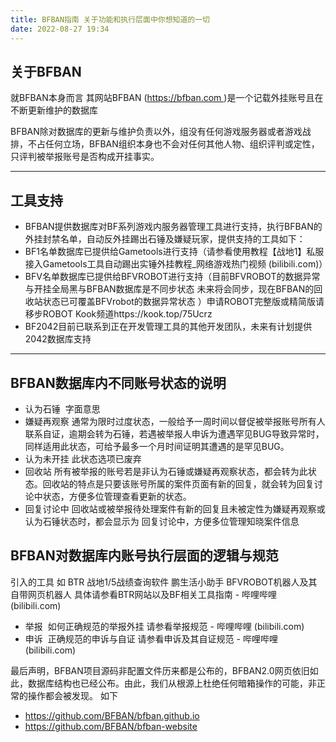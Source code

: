 ```yaml
---
title: BFBAN指南 关于功能和执行层面中你想知道的一切
date: 2022-08-27 19:34
---
```

<!-- truncate -->

## 关于BFBAN

就BFBAN本身而言 其网站BFBAN (https://bfban.com )是一个记载外挂账号且在不断更新维护的数据库

BFBAN除对数据库的更新与维护负责以外，组没有任何游戏服务器或者游戏战排，不占任何立场，BFBAN组织本身也不会对任何其他人物、组织评判或定性，只评判被举报账号是否构成开挂事实。

----

## 工具支持

* BFBAN提供数据库对BF系列游戏内服务器管理工具进行支持，执行BFBAN的外挂封禁名单，自动反外挂踢出石锤及嫌疑玩家，提供支持的工具如下：
* BF1名单数据库已提供给Gametools进行支持（请参看使用教程【战地1】私服接入Gametools工具自动踢出实锤外挂教程_网络游戏热门视频 (bilibili.com)）
* BFV名单数据库已提供给BFVROBOT进行支持（目前BFVROBOT的数据异常与开挂全局黑与BFBAN数据库是不同步状态 未来将会同步，现在BFBAN的回收站状态已可覆盖BFVrobot的数据异常状态 ）申请ROBOT完整版或精简版请移步ROBOT Kook频道https://kook.top/75Ucrz
* BF2042目前已联系到正在开发管理工具的其他开发团队，未来有计划提供2042数据库支持

----

## BFBAN数据库内不同账号状态的说明 

* 认为石锤  字面意思
* 嫌疑再观察 通常为限时过度状态，一般给予一周时间以督促被举报账号所有人联系自证，逾期会转为石锤，若遇被举报人申诉为遭遇罕见BUG导致异常时，同样适用此状态，可给予最多一个月时间证明其遭遇的是罕见BUG。
* 认为未开挂 此状态选项已废弃
* 回收站 所有被举报的账号若是非认为石锤或嫌疑再观察状态，都会转为此状态。回收站的特点是只要该账号所属的案件页面有新的回复，就会转为回复讨论中状态，方便多位管理查看更新的状态。
* 回复讨论中 回收站或被举报待处理案件有新的回复且未被定性为嫌疑再观察或认为石锤状态时，都会显示为 回复讨论中，方便多位管理知晓案件信息

## BFBAN对数据库内账号执行层面的逻辑与规范

引入的工具 如 BTR 战地1/5战绩查询软件 鹏生活小助手 BFVROBOT机器人及其自带网页机器人 具体请参看BTR网站以及BF相关工具指南 - 哔哩哔哩 (bilibili.com)

* 举报  如何正确规范的举报外挂 请参看举报规范 - 哔哩哔哩 (bilibili.com)
* 申诉  正确规范的申诉与自证 请参看申诉及其自证规范 - 哔哩哔哩 (bilibili.com)

最后声明，BFBAN项目源码非配置文件历来都是公布的，BFBAN2.0网页依旧如此，数据库结构也已经公布。由此，我们从根源上杜绝任何暗箱操作的可能，非正常的操作都会被发现。 如下

* https://github.com/BFBAN/bfban.github.io
* https://github.com/BFBAN/bfban-website
